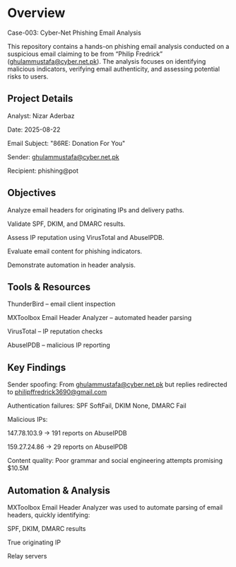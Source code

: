 # Overview

Case-003: Cyber-Net Phishing Email Analysis

This repository contains a hands-on phishing email analysis conducted on a suspicious email claiming to be from “Philip Fredrick” (ghulammustafa@cyber.net.pk). The analysis focuses on identifying malicious indicators, verifying email authenticity, and assessing potential risks to users.

## Project Details

Analyst: Nizar Aderbaz

Date: 2025-08-22

Email Subject: "86RE: Donation For You"

Sender: ghulammustafa@cyber.net.pk

Recipient: phishing@pot

## Objectives

Analyze email headers for originating IPs and delivery paths.

Validate SPF, DKIM, and DMARC results.

Assess IP reputation using VirusTotal and AbuseIPDB.

Evaluate email content for phishing indicators.

Demonstrate automation in header analysis.

## Tools & Resources

ThunderBird – email client inspection

MXToolbox Email Header Analyzer – automated header parsing

VirusTotal – IP reputation checks

AbuseIPDB – malicious IP reporting


## Key Findings

Sender spoofing: From ghulammustafa@cyber.net.pk but replies redirected to philipffredrick3690@gmail.com

Authentication failures: SPF SoftFail, DKIM None, DMARC Fail

Malicious IPs:

147.78.103.9 → 191 reports on AbuseIPDB

159.27.24.86 → 29 reports on AbuseIPDB

Content quality: Poor grammar and social engineering attempts promising $10.5M

## Automation & Analysis

MXToolbox Email Header Analyzer was used to automate parsing of email headers, quickly identifying:

SPF, DKIM, DMARC results

True originating IP

Relay servers
